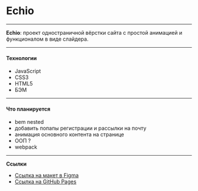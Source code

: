 # Echio
***
**Echio**: проект одностраничной вёрстки сайта с простой анимацией и функционалом в виде слайдера.

***
#### Технологии
* JavaScript
* CSS3
* HTML5
* БЭМ
***
#### Что планируется
* bem nested
* добавить попапы регистрации и рассылки на почту
* анимация основного контента на странице
* ООП ?
* webpack

***
**Ссылки**
* [Ссылка на макет в Figma](https://www.figma.com/file/wR4LCAqO6mXeLczE9a7rCz/echo?t=F5EzO0nuZIDBuJEg-6)
* [Ссылка на GitHub Pages](https://ri-yarm.github.io/echio/)
